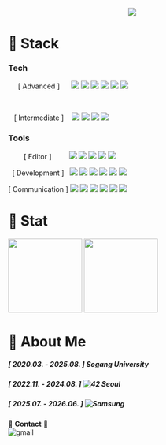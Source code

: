 <p align="center">
  <img src="https://capsule-render.vercel.app/api?type=transparent&color=auto&height=200&section=header&text=subillie's%20Github%20Profile&fontSize=50&fontColor=ffffff"
</p>  

# 🦾 Stack
### Tech
&nbsp;&nbsp;&nbsp;&nbsp;&nbsp;[ Advanced ]&nbsp;&nbsp;&nbsp;&nbsp;&nbsp;
<a align="left">
  <img src="https://img.shields.io/badge/C-A8B9CC?style=badge&logo=c&logoColor=white">
  <img src="https://img.shields.io/badge/C++-00599C?style=badge&logo=cplusplus&logoColor=white">
  <img src="https://img.shields.io/badge/Python-3776AB?style=badge&logo=python&logoColor=white">
  <img src="https://img.shields.io/badge/Django-092E20?style=badge&logo=django&logoColor=white">
  <img src="https://img.shields.io/badge/PostgreSQL-4169E1?style=badge&logo=postgresql&logoColor=white">
  <img src="https://img.shields.io/badge/Docker-%230db7ed?style=badge&logo=docker&logoColor=white">
</p>&nbsp  

&nbsp;&nbsp;&nbsp;[ Intermediate ]&nbsp;&nbsp;&nbsp;
<a align="left">
  <img src="https://img.shields.io/badge/Fsharp-378BBA?style=badge&logo=fsharp&logoColor=black">
  <img src="https://img.shields.io/badge/Linux-FCC624?style=badge&logo=linux&logoColor=black">
  <img src="https://img.shields.io/badge/MySQL-4479A1?style=badge&logo=mysql&logoColor=black">
  <img src="https://img.shields.io/badge/OpenGL-5586A4?style=badge&logo=opengl&logoColor=black">
</p>

### Tools
&nbsp;&nbsp;&nbsp;&nbsp;&nbsp;&nbsp;&nbsp;&nbsp;[ Editor ]&nbsp;&nbsp;&nbsp;&nbsp;&nbsp;&nbsp;&nbsp;&nbsp;
<a align="left">
  <img src="https://img.shields.io/badge/VSCode-2C2C32?style=badge&logo=visual-studio-code&logoColor=22ABF3">
  <img src="https://img.shields.io/badge/PyCharm-000000?style=badge&logo=pycharm&logoColor=white">
  <img src="https://img.shields.io/badge/Vim-019733?style=badge&logo=vim&logoColor=white">
  <img src="https://img.shields.io/badge/Jupyter-F37626?style=badge&logo=jupyter&logoColor=white">
  <img src="https://img.shields.io/badge/Colab-F9AB00?style=badge&logo=google-colab&logoColor=white">
</p>

&nbsp;&nbsp;[ Development ]&nbsp;&nbsp;
<a align="left">
  <img src="https://img.shields.io/badge/Git-F05033?style=badge&logo=git&logoColor=white">
  <img src="https://img.shields.io/badge/GitHub-181717?style=badge&logo=github&logoColor=white">
  <img src="https://img.shields.io/badge/Swagger-85EA2D?style=badge&logo=swagger&logoColor=black">
  <img src="https://img.shields.io/badge/Postman-FF6C37?style=badge&logo=postman&logoColor=white">
  <img src="https://img.shields.io/badge/Ngrok-1F1E37?style=badge&logo=ngrok&logoColor=white">
  <img src="https://img.shields.io/badge/Firebase-DD2C00?style=badge&logo=firebase&logoColor=white">
</p>

[ Communication ]
<a align="left">
  <img src="https://img.shields.io/badge/Markdown-000000?style=badge&logo=markdown&logoColor=white">
  <img src="https://img.shields.io/badge/Notion-F3F3F3?style=badge&logo=notion&logoColor=black">
  <img src="https://img.shields.io/badge/Jira-0052CC?style=badge&logo=jira&logoColor=white">
  <img src="https://img.shields.io/badge/Figma-F24E1E?style=badge&logo=figma&logoColor=white">
  <img src="https://img.shields.io/badge/Slack-4A154B?style=badge&logo=slack&logoColor=white">
  <img src="https://img.shields.io/badge/Mattermost-0058CC?style=badge&logo=mattermost&logoColor=white">
</p>

# 💪 Stat
<p align="left">
  <img height="150em" src="https://github-readme-stats.vercel.app/api?username=subillie&show_icons=true&theme=github_dark&count_private=true">
</a>
  <img height="150em" src="http://mazassumnida.wtf/api/generate_badge?boj=abyo">
</p>

# 📌 About Me
##### [ 2020.03. - 2025.08. ] Sogang University
##### [ 2022.11. - 2024.08. ] ![42 Seoul](https://img.shields.io/badge/Seoul-000000?&style=for-the-badge&logo=42&logoColor=white)
##### [ 2025.07. - 2026.06. ] ![Samsung](https://img.shields.io/badge/SSAFY-1428A0?&style=for-the-badge&logo=samsung&logoColor=white)
📮 **Contact** 📮  
![gmail](https://img.shields.io/badge/ddubi701@gmail.com-D14836?style=for-the-badge&logo=gmail&logoColor=white)
